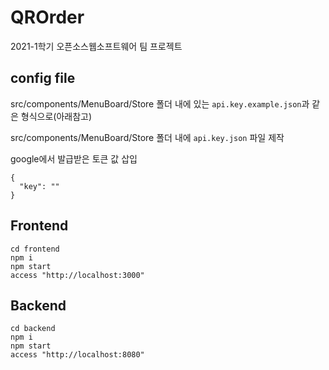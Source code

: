 # QROrder

2021-1학기 오픈소스웹소프트웨어 팀 프로젝트

## config file

src/components/MenuBoard/Store 폴더 내에 있는 `api.key.example.json`과 같은 형식으로(아래참고)

src/components/MenuBoard/Store 폴더 내에 `api.key.json` 파일 제작

google에서 발급받은 토큰 값 삽입

```
{
  "key": ""
}

```

## Frontend

```
cd frontend
npm i
npm start
access "http://localhost:3000"
```

## Backend

```
cd backend
npm i
npm start
access "http://localhost:8080"
```
